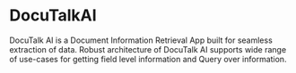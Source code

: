 # DocuTalkAI
DocuTalk AI is a Document Information Retrieval App built for seamless extraction of data. Robust architecture of DocuTalk AI supports wide range of use-cases for getting field level information and Query over information.
